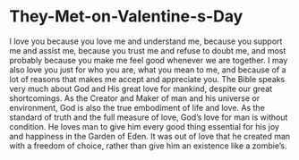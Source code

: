 # They-Met-on-Valentine-s-Day
I love you because you love me and understand me, because you support me and assist me, because you trust me and refuse to doubt me, and most probably because you make me feel good whenever we are together.  I may also love you just for who you are, what you mean to me, and because of a lot of reasons that makes me accept and appreciate you. The Bible speaks very much about God and His great love for mankind, despite our great shortcomings. As the Creator and Maker of man and his universe or environment, God is also the true embodiment of life and love.  As the standard of truth and the full measure of love, God’s love for man is without condition. He loves man to give him every good thing essential for his joy and happiness in the Garden of Eden. It was out of love that he created man with a freedom of choice, rather than give him an existence like a zombie’s.
